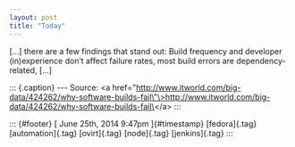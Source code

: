 ```yaml
---
layout: post
title: "Today"
---
```



\[...\] there are a few findings that stand out: Build frequency and
developer (in)experience don&rsquo;t affect failure rates, most build
errors are dependency-related, \[...\]

::: {.caption}
--- Source: \<a
href=\"http://www.itworld.com/big-data/424262/why-software-builds-fail\"\>http://www.itworld.com/big-data/424262/why-software-builds-fail\</a\>
:::

::: {#footer}
[ June 25th, 2014 9:47pm ]{#timestamp} [fedora]{.tag} [automation]{.tag}
[ovirt]{.tag} [node]{.tag} [jenkins]{.tag}
:::
